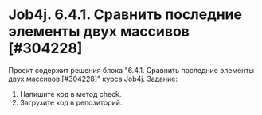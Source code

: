 # Job4j. 6.4.1. Сравнить последние элементы двух массивов [#304228]
Проект содержит решения блока "6.4.1. Сравнить последние элементы двух массивов [#304228]" курса Job4j.
Задание:
1. Напишите код в метод check.
2. Загрузите код в репозиторий.